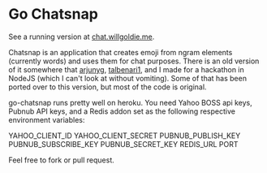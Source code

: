 Go Chatsnap
========
See a running version at [chat.willgoldie.me](http://chat.willgoldie.me/).

Chatsnap is an application that creates emoji from ngram elements (currently words) and uses them for chat purposes.
There is an old version of it somewhere that [arjunyg](https://github.com/arjunyg), [talbenari1](https://github.com/talbenari1), and I made for a hackathon in NodeJS (which I can't look at without vomiting). Some of that has been ported over to this version, but most of the code is original.

go-chatsnap runs pretty well on heroku. 
You need Yahoo BOSS api keys, Pubnub API keys, and a Redis addon set as the following respective environment variables:


YAHOO_CLIENT_ID
YAHOO_CLIENT_SECRET
PUBNUB_PUBLISH_KEY
PUBNUB_SUBSCRIBE_KEY
PUBNUB_SECRET_KEY
REDIS_URL
PORT


Feel free to fork or pull request.
